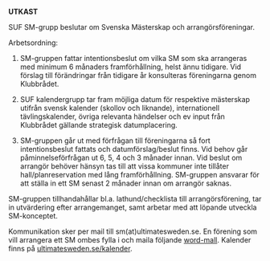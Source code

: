 **UTKAST**

SUF SM-grupp beslutar om Svenska Mästerskap och arrangörsföreningar.

Arbetsordning:
1. SM-gruppen fattar intentionsbeslut om vilka SM som ska arrangeras med minimum 6 månaders framförhållning, helst ännu tidigare.
Vid förslag till förändringar från tidigare år konsulteras föreningarna genom Klubbrådet.

2. SUF kalendergrupp tar fram möjliga datum för respektive mästerskap utifrån svensk kalender (skollov och liknande), internationell tävlingskalender, övriga relevanta händelser och ev input från Klubbrådet gällande strategisk datumplacering.

3. SM-gruppen går ut med förfrågan till föreningarna så fort intentionsbeslut fattats och datumförslag/beslut finns.
Vid behov går påminnelseförfrågan ut 6, 5, 4 och 3 månader innan.
Vid beslut om arrangör behöver hänsyn tas till att vissa kommuner inte tillåter hall/planreservation med lång framförhållning.
SM-gruppen ansvarar för att ställa in ett SM senast 2 månader innan om arrangör saknas.

SM-gruppen tillhandahållar bl.a. lathund/checklista till arrangörsförening, tar in utvärdering efter arrangemanget, samt arbetar med att löpande utveckla SM-konceptet.

Kommunikation sker per mail till sm(at)ultimatesweden.se.
En förening som vill arrangera ett SM ombes fylla i och maila följande [word-mall](http://ultimatesweden.se/Mall_SUF_SM.docx).
Kalender finns på [ultimatesweden.se/kalender](http://ultimatesweden.se/kalender).

